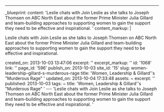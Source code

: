 ---
_blueprint:
  content: 'Leslie chats with Join Leslie as she talks to Joseph Thomsen on ABC North
    East about the former Prime Minister Julia Gillard and team-building approaches
    to supporting women to gain the support they need to be effective and inspirational. '
  content_markup: |
    <p>Leslie chats with Join Leslie as she talks to Joseph Thomsen on ABC North East about the former Prime Minister Julia Gillard and team-building approaches to supporting women to gain the support they need to be effective and inspirational.</p>
  created_on: 2013-10-03 13:47:06
  excerpt: ''
  excerpt_markup: ''
  id: '1068'
  link: ''
  page_id: '596'
  publish_on: 2013-10-03
  site_id: '15'
  slug: women-leadership-gillard-s-murderous-rage
  title: 'Women, Leadership & Gillard''s "Murderous Rage" '
  updated_on: 2013-10-04 17:33:48
assets: ~
excerpt: ''
published: 2013-10-03
tags: ~
title: 'Women, Leadership & Gillard''s "Murderous Rage" '
--- 'Leslie chats with Join Leslie as she talks to Joseph Thomsen on ABC North East
  about the former Prime Minister Julia Gillard and team-building approaches to supporting
  women to gain the support they need to be effective and inspirational. '
